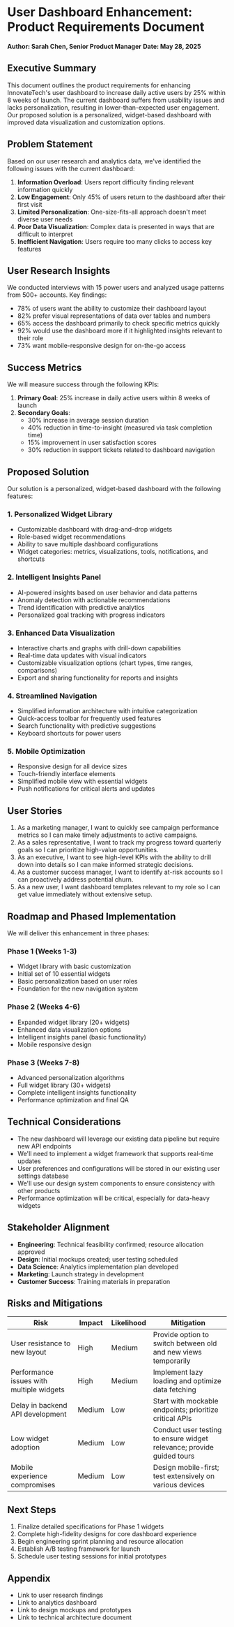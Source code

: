 # User Dashboard Enhancement: Product Requirements Document
**Author: Sarah Chen, Senior Product Manager**
**Date: May 28, 2025**

## Executive Summary
This document outlines the product requirements for enhancing InnovateTech's user dashboard to increase daily active users by 25% within 8 weeks of launch. The current dashboard suffers from usability issues and lacks personalization, resulting in lower-than-expected user engagement. Our proposed solution is a personalized, widget-based dashboard with improved data visualization and customization options.

## Problem Statement
Based on our user research and analytics data, we've identified the following issues with the current dashboard:

1. **Information Overload**: Users report difficulty finding relevant information quickly
2. **Low Engagement**: Only 45% of users return to the dashboard after their first visit
3. **Limited Personalization**: One-size-fits-all approach doesn't meet diverse user needs
4. **Poor Data Visualization**: Complex data is presented in ways that are difficult to interpret
5. **Inefficient Navigation**: Users require too many clicks to access key features

## User Research Insights
We conducted interviews with 15 power users and analyzed usage patterns from 500+ accounts. Key findings:

- 78% of users want the ability to customize their dashboard layout
- 82% prefer visual representations of data over tables and numbers
- 65% access the dashboard primarily to check specific metrics quickly
- 92% would use the dashboard more if it highlighted insights relevant to their role
- 73% want mobile-responsive design for on-the-go access

## Success Metrics
We will measure success through the following KPIs:

1. **Primary Goal**: 25% increase in daily active users within 8 weeks of launch
2. **Secondary Goals**:
   - 30% increase in average session duration
   - 40% reduction in time-to-insight (measured via task completion time)
   - 15% improvement in user satisfaction scores
   - 30% reduction in support tickets related to dashboard navigation

## Proposed Solution
Our solution is a personalized, widget-based dashboard with the following features:

### 1. Personalized Widget Library
- Customizable dashboard with drag-and-drop widgets
- Role-based widget recommendations
- Ability to save multiple dashboard configurations
- Widget categories: metrics, visualizations, tools, notifications, and shortcuts

### 2. Intelligent Insights Panel
- AI-powered insights based on user behavior and data patterns
- Anomaly detection with actionable recommendations
- Trend identification with predictive analytics
- Personalized goal tracking with progress indicators

### 3. Enhanced Data Visualization
- Interactive charts and graphs with drill-down capabilities
- Real-time data updates with visual indicators
- Customizable visualization options (chart types, time ranges, comparisons)
- Export and sharing functionality for reports and insights

### 4. Streamlined Navigation
- Simplified information architecture with intuitive categorization
- Quick-access toolbar for frequently used features
- Search functionality with predictive suggestions
- Keyboard shortcuts for power users

### 5. Mobile Optimization
- Responsive design for all device sizes
- Touch-friendly interface elements
- Simplified mobile view with essential widgets
- Push notifications for critical alerts and updates

## User Stories
1. As a marketing manager, I want to quickly see campaign performance metrics so I can make timely adjustments to active campaigns.
2. As a sales representative, I want to track my progress toward quarterly goals so I can prioritize high-value opportunities.
3. As an executive, I want to see high-level KPIs with the ability to drill down into details so I can make informed strategic decisions.
4. As a customer success manager, I want to identify at-risk accounts so I can proactively address potential churn.
5. As a new user, I want dashboard templates relevant to my role so I can get value immediately without extensive setup.

## Roadmap and Phased Implementation
We will deliver this enhancement in three phases:

### Phase 1 (Weeks 1-3)
- Widget library with basic customization
- Initial set of 10 essential widgets
- Basic personalization based on user roles
- Foundation for the new navigation system

### Phase 2 (Weeks 4-6)
- Expanded widget library (20+ widgets)
- Enhanced data visualization options
- Intelligent insights panel (basic functionality)
- Mobile responsive design

### Phase 3 (Weeks 7-8)
- Advanced personalization algorithms
- Full widget library (30+ widgets)
- Complete intelligent insights functionality
- Performance optimization and final QA

## Technical Considerations
- The new dashboard will leverage our existing data pipeline but require new API endpoints
- We'll need to implement a widget framework that supports real-time updates
- User preferences and configurations will be stored in our existing user settings database
- We'll use our design system components to ensure consistency with other products
- Performance optimization will be critical, especially for data-heavy widgets

## Stakeholder Alignment
- **Engineering**: Technical feasibility confirmed; resource allocation approved
- **Design**: Initial mockups created; user testing scheduled
- **Data Science**: Analytics implementation plan developed
- **Marketing**: Launch strategy in development
- **Customer Success**: Training materials in preparation

## Risks and Mitigations
| Risk | Impact | Likelihood | Mitigation |
|------|--------|------------|------------|
| User resistance to new layout | High | Medium | Provide option to switch between old and new views temporarily |
| Performance issues with multiple widgets | High | Medium | Implement lazy loading and optimize data fetching |
| Delay in backend API development | Medium | Low | Start with mockable endpoints; prioritize critical APIs |
| Low widget adoption | Medium | Low | Conduct user testing to ensure widget relevance; provide guided tours |
| Mobile experience compromises | Medium | Low | Design mobile-first; test extensively on various devices |

## Next Steps
1. Finalize detailed specifications for Phase 1 widgets
2. Complete high-fidelity designs for core dashboard experience
3. Begin engineering sprint planning and resource allocation
4. Establish A/B testing framework for launch
5. Schedule user testing sessions for initial prototypes

## Appendix
- Link to user research findings
- Link to analytics dashboard
- Link to design mockups and prototypes
- Link to technical architecture document

